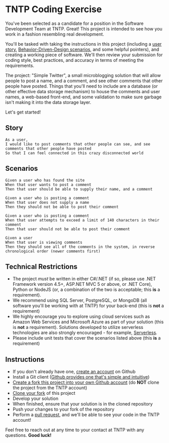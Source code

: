 TNTP Coding Exercise
===================

You've been selected as a candidate for a position in the Software Development Team at TNTP. Great! This project is intended to see how you work in a fashion resembling real development. 

You'll be tasked with taking the instructions in this project (including a [user story](https://www.mountaingoatsoftware.com/agile/user-stories), [Behavior-Driven-Design scenarios](https://dannorth.net/introducing-bdd/), and some helpful pointers), and creating a working piece of software. We'll then review your submission for coding style, best practices, and accuracy in terms of meeting the requirements.

The project: "Simple Twitter", a small microblogging solution that will allow people to post a name, and a comment, and see other comments that other people have posted. Things that you'll need to include are a database (or other effective data storage mechanism) to house the comments and user names, a web-based front-end, and some validation to make sure garbage isn't making it into the data storage layer.

Let's get started!

## Story

```
As a user,
I would like to post comments that other people can see, and see comments that other people have posted
So that I can feel connected in this crazy disconnected world
```

## Scenarios
```
Given a user who has found the site
When that user wants to post a comment
Then that user should be able to supply their name, and a comment
```
```
Given a user who is posting a comment
When that user does not supply a name
Then they should not be able to post their comment
```
```
Given a user who is posting a comment
When that user attempts to exceed a limit of 140 characters in their comment
Then that user should not be able to post their comment
```
```
Given a user
When that user is viewing comments
Then they should see all of the comments in the system, in reverse chronological order (newer comments first)
```

## Technical Restrictions

- The project *must* be written in either C#/.NET (if so, please use .NET Framework version 4.5+, ASP.NET MVC 5 or above, or .NET Core), Python or NodeJS (or, a combination of the two is acceptable; this **is** a requirement).
- We recommend using SQL Server, PostgreSQL, or MongoDB (all software you'll be working with at TNTP) for your back-end (this is **not** a requirement)
- We highly encourage you to explore using cloud services such as Amazon Web Services and Microsoft Azure as part of your solution (this is **not** a requirement). Solutions developed to utilize serverless technologies are also strongly encouraged - for example, [Serverless](https://serverless.com/).
- Please include unit tests that cover the scenarios listed above (this **is** a requirement)


## Instructions

- If you don't already have one, [create an account](https://github.com/join) on Github
- Install a Git client ([Github provides one that's simple and intuitive](https://desktop.github.com/))
- [Create a fork this project into your own Github account](https://help.github.com/articles/fork-a-repo/) (do **NOT** clone the project from the TNTP account)
- [Clone your fork](https://help.github.com/articles/cloning-a-repository/) of this project
- Develop your solution
- When finished, ensure that your solution is in the cloned repository
- Push your changes to your fork of the repository
- Perform a [pull request](https://help.github.com/articles/about-pull-requests/), and we'll be able to see your code in the TNTP account!

Feel free to reach out at any time to your contact at TNTP with any questions. **Good luck!**
